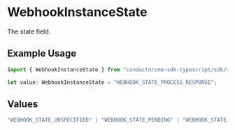 # WebhookInstanceState

The state field.

## Example Usage

```typescript
import { WebhookInstanceState } from "conductorone-sdk-typescript/sdk/models/shared";

let value: WebhookInstanceState = "WEBHOOK_STATE_PROCESS_RESPONSE";
```

## Values

```typescript
"WEBHOOK_STATE_UNSPECIFIED" | "WEBHOOK_STATE_PENDING" | "WEBHOOK_STATE_RUNNING" | "WEBHOOK_STATE_ERROR" | "WEBHOOK_STATE_WAITING_CALLBACK" | "WEBHOOK_STATE_PROCESS_RESPONSE" | "WEBHOOK_STATE_SUCCESS" | "WEBHOOK_STATE_FATAL_ERROR"
```